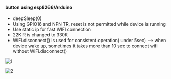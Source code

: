 #### button using esp8266/Arduino ####

- deepSleep(0)
- Using GPIO16 and NPN TR, reset is not permitted while device is running
- Use static ip for fast WIFI connection
- 22K R is changed to 330K
- WiFi.disconnect() is used for consistent operation( under 5sec)
--> when device wake up, sometimes it takes more than 10 sec to connect wifi without WiFi.disconnect()


![1](https://raw.githubusercontent.com/chaeplin/esp8266_and_arduino/master/_15-esp8266-dash-deepsleep-reset/pics/npntr.png)

![2](https://raw.githubusercontent.com/chaeplin/esp8266_and_arduino/master/_15-esp8266-dash-deepsleep-reset/pics/FullSizeRender%205.jpg)
